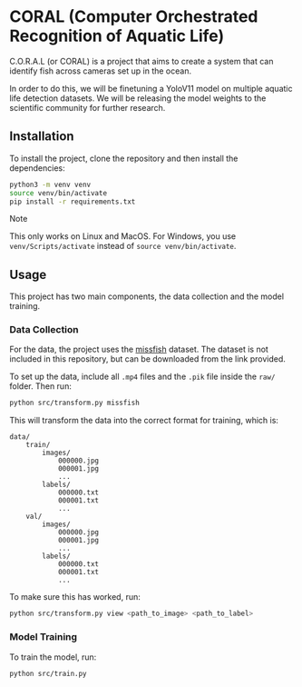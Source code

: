 # CORAL (Computer Orchestrated Recognition of Aquatic Life)

C.O.R.A.L (or CORAL) is a project that aims to create a system that can identify fish across cameras set up in the ocean.

In order to do this, we will be finetuning a YoloV11 model on multiple aquatic life detection datasets. We will be releasing the model weights to the scientific community for further research.

## Installation

To install the project, clone the repository and then install the dependencies:

```bash
python3 -m venv venv
source venv/bin/activate
pip install -r requirements.txt
```

> [!NOTE]
> This only works on Linux and MacOS. For Windows, you use `venv/Scripts/activate` instead of `source venv/bin/activate`.
 
## Usage

This project has two main components, the data collection and the model training.

### Data Collection

For the data, the project uses the [missfish](https://github.com/DianZhang/missfish) dataset. The dataset is not included in this repository, but can be downloaded from the link provided.

To set up the data, include all `.mp4` files and the `.pik` file inside the `raw/` folder. Then run:

```bash
python src/transform.py missfish
```

This will transform the data into the correct format for training, which is:

```
data/
    train/
        images/
            000000.jpg
            000001.jpg
            ...
        labels/
            000000.txt
            000001.txt
            ...
    val/
        images/
            000000.jpg
            000001.jpg
            ...
        labels/
            000000.txt
            000001.txt
            ...
```

To make sure this has worked, run:

```bash
python src/transform.py view <path_to_image> <path_to_label>
```

### Model Training

To train the model, run:

```bash
python src/train.py
```

